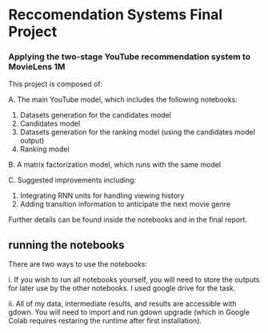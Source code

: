 # Reccomendation Systems Final Project
### Applying the two-stage YouTube recommendation system to MovieLens 1M

This project is composed of:

A. The main YouTube model, which includes the following notebooks:
1. Datasets generation for the candidates model
2. Candidates model
3. Datasets generation for the ranking model (using the candidates model output)
4. Ranking model

B. A matrix factorization model, which runs with the same model

C. Suggested improvements including:
1. Integrating RNN units for handling viewing history
2. Adding transition information to anticipate the next movie genre

Further details can be found inside the notebooks and in the final report.

## running the notebooks
There are two ways to use the notebooks:

i. If you wish to run all notebooks yourself, you will need to store the outputs for later use by the other notebooks.
I used google drive for the task.

ii. All of my data, intermediate results, and results are accessible with gdown. You will need to import and run gdown upgrade (which in Google Colab requires restaring the runtime after first installation).

